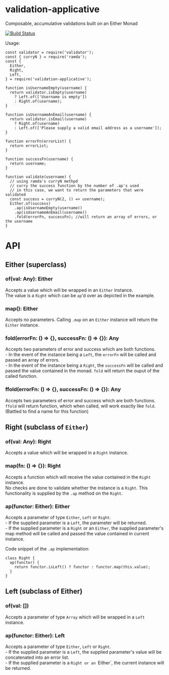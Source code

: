 # validation-applicative
Composable, accumulative validations built on an Either Monad

[![Build Status](https://travis-ci.org/strange-developer/validation-applicative.svg?branch=master)](https://travis-ci.org/strange-developer/validation-applicative)

Usage:

```
const validator = require('validator');
const { curryN } = require('ramda');
const {
  Either,
  Right,
  Left,
} = require('validation-applicative');

function isUsernameEmpty(username) {
  return validator.isEmpty(username)
    ? Left.of(['Username is empty'])
    : Right.of(username);
}

function isUsernameAnEmail(username) {
  return validator.isEmail(username)
    ? Right.of(username)
    : Left.of(['Please supply a valid email address as a username']);
}

function errorFn(errorList) {
  return errorList;
}

function successFn(username) {
  return username;
}

function validate(username) {
  // using ramda's curryN methpd
  // curry the success function by the number of .ap's used
  // in this case, we want to return the parameters that were validated
  const success = curryN(2, () => username);
  Either.of(success)
    .ap(isUsernameEmpty(username))
    .ap(isUsernameAnEmail(username))
    .fold(errorFn, successFn); //will return an array of errors, or the username
}

```

# API

## Either (superclass)

### of(val: Any): Either
Accepts a value which will be wrapped in an `Either` instance.
<br />The value is a `Right` which can be `ap`'d over as depicted in the example.

### map(): Either
Accepts no parameters. Calling `.map` on an `Either` instance will return the `Either` instance.

### fold(errorFn: () => {}, successFn: () => {}): Any
Accepts two parameters of error and success which are both functions.
<br />- In the event of the instance being a `Left`, the `errorFn` will be called and passed an array of errors.
<br />- In the event of the instance being a `Right`, the `successFn` will be called and passed the value contained in the monad.
`fold` will return the ouput of the called function.

### ffold(errorFn: () => {}, successFn: () => {}): Any
Accepts two parameters of error and success which are both functions.
`ffold` will return function, which when called, will work exactly like `fold`.
(Battled to find a name for this function)

## Right (subclass of `Either`)

### of(val: Any): Right
Accepts a value which will be wrapped in a `Right` instance.

### map(fn: () => {}): Right
Accepts a function which will receive the value contained in the `Right` instance.
<br />No checks are done to validate whether the instance is a `Right`. This functionality is supplied by the `.ap` method on the `Right`.

### ap(functor: Either): Either
Accepts a parameter of type `Either`, `Left` or `Right`.
<br />- If the supplied parameter is a `Left`, the parameter will be returned.
<br />- If the supplied parameter is a `Right` or an `Either`, the supplied parameter's map method will be called and passed the value contained in current instance.

Code snippet of the `.ap` implementation:
```
class Right {
  ap(functor) {
    return functor.isLeft() ? functor : functor.map(this.value);
  }
}
```

## Left (subclass of Either)

### of(val: [])
Accepts a parameter of type `Array` which will be wrapped in a `Left` instance.

### ap(functor: Either): Left
Accepts a parameter of type `Either`, `Left` or `Right`.
<br />- If the supplied parameter is a `Left`, the supplied parameter's value will be concatenated into an error list.
<br />- If the supplied parameter is a `Right or an `Either`, the current instance will be returned.
